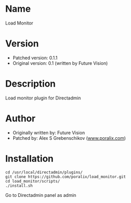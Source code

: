 # Name

Load Monitor

# Version

- Patched version: 0.1.1
- Original version: 0.1 (written by Future Vision)

# Description

Load monitor plugin for Directadmin

# Author 

- Originally written by: Future Vision
- Patched by: Alex S Grebenschikov (www.poralix.com)


# Installation

```
cd /usr/local/directadmin/plugins/
git clone https://github.com/poralix/load_monitor.git
cd load_monitor/scripts/
./install.sh
```

Go to Directadmin panel as admin
